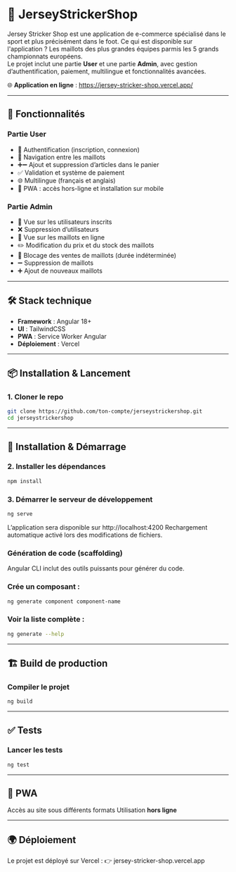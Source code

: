 # 🏪 JerseyStrickerShop

Jersey Stricker Shop est une application de e-commerce spécialisé dans le sport et plus précisément dans le foot. 
Ce qui est disponible sur l'application ? Les maillots des plus grandes équipes parmis les 5 grands championnats européens.  
Le projet inclut une partie **User** et une partie **Admin**, avec gestion d’authentification, paiement, multilingue et fonctionnalités avancées.  

🌐 **Application en ligne** : https://jersey-stricker-shop.vercel.app/

---

## 🚀 Fonctionnalités

### Partie **User**
- 🔑 Authentification (inscription, connexion)  
- 👕 Navigation entre les maillots  
- ➕➖ Ajout et suppression d’articles dans le panier  
- ✅ Validation et système de paiement  
- 🌐 Multilingue (français et anglais)  
- 📱 PWA : accès hors-ligne et installation sur mobile  

### Partie **Admin**
- 👀 Vue sur les utilisateurs inscrits  
- ❌ Suppression d’utilisateurs  
- 👕 Vue sur les maillots en ligne  
- ✏️ Modification du prix et du stock des maillots  
- 🚫 Blocage des ventes de maillots (durée indéterminée)  
- ➖ Suppression de maillots  
- ➕ Ajout de nouveaux maillots  

---

## 🛠️ Stack technique

- **Framework** : Angular 18+  
- **UI** : TailwindCSS  
- **PWA** : Service Worker Angular  
- **Déploiement** : Vercel  

---

## 📦 Installation & Lancement

### 1. Cloner le repo

```bash
git clone https://github.com/ton-compte/jerseystrickershop.git
cd jerseystrickershop
```

---

## 🚀 Installation & Démarrage

### 2. Installer les dépendances
```bash
npm install
```


### 3. Démarrer le serveur de développement
```bash
ng serve 
```

L’application sera disponible sur http://localhost:4200
Rechargement automatique activé lors des modifications de fichiers.

### Génération de code (scaffolding)
Angular CLI inclut des outils puissants pour générer du code.

### Crée un composant : 

```bash
ng generate component component-name
```

### Voir la liste complète :

```bash
ng generate --help
```

---

## 🏗️ Build de production
### Compiler le projet

```bash
ng build
```

---

## ✅ Tests

### Lancer les tests

```bash
ng test
```
---

## 📱 PWA

Accès au site sous différents formats
Utilisation **hors ligne**

---

## 🌍 Déploiement

Le projet est déployé sur Vercel :
👉 jersey-stricker-shop.vercel.app